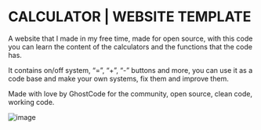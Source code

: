 # CALCULATOR | WEBSITE TEMPLATE

A website that I made in my free time, made for open source, with this code you can learn the content of the calculators and the functions that the code has.

It contains on/off system, “=”, “+”, “-” buttons and more, you can use it as a code base and make your own systems, fix them and improve them.

Made with love by GhostCode for the community, open source, clean code, working code.

![image](https://github.com/user-attachments/assets/e2c0f1ec-6616-4506-aaa4-38c9160bf652)
